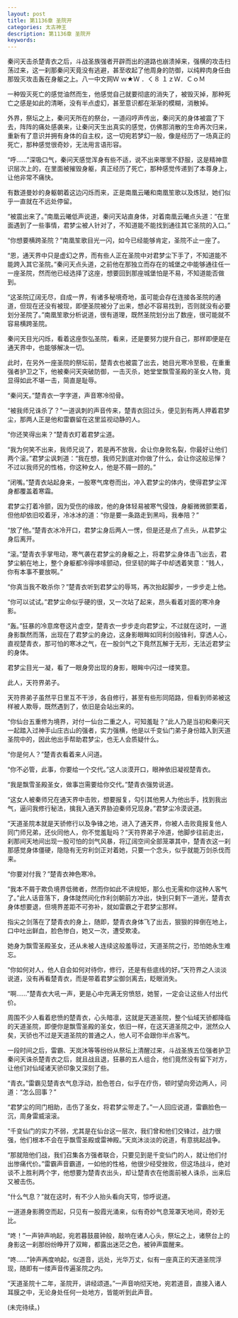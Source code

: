 ```yaml
---
layout: post
title: 第1136章 圣院开
categories: 太古神王
description: 第1136章 圣院开
keywords:
---
```


秦问天击杀楚青衣之后，斗战圣族强者开辟而出的道路也崩溃掉来，强横的攻击扫荡过来，这一刹那秦问天竟没有逃避，甚至收起了他周身的防御，以纯粹肉身任由那毁灭攻击轰在身躯之上。八一中文网Ｗ ｗ★Ｗ ．く８ １ｚＷ．ＣｏＭ

一种毁灭死亡的感觉油然而生，他感觉自己就要彻底的消失了，被毁灭掉，那种死亡之感是如此的清晰，没有半点虚幻，甚至意识都在渐渐的模糊，消散掉。

外界，祭坛之上，秦问天所在的祭台，一道闷哼声传出，秦问天的身体被震了下去，阵阵的痛处感袭来，让秦问天生出真实的感觉，仿佛那消散的生命再次归来，重新有了意识并拥有身体的自主权，这一切宛若梦幻一般，像是经历了一场真正的死亡，那种感觉很奇妙，无法用言语形容。

“呼……”深吸口气，秦问天感觉浑身有些不适，说不出来哪里不舒服，这是精神意识层次上的，在里面被摧毁身躯，真正经历了死亡，那种感觉传递到了本尊身上，让他非常不痛快。

有数道曼妙的身躯朝着这边闪烁而来，正是南凰云曦和南凰笙歌以及炼狱，她们似乎一直就在不远处停留。

“被震出来了。”南凰云曦低声说道，秦问天站直身体，对着南凰云曦点头道：“在里面遇到了一些事情，君梦尘被人针对了，不知道能不能找到通往其它圣院的入口。”

“你想要横跨圣院？”南凰笙歌目光一闪，如今已经能够肯定，圣院不止一座了。

“恩，通天界中只是虚幻之界，而有些人正在圣院中对君梦尘下手了，不知道能不能跨入其它圣院。”秦问天点头道，之前他在那独立而存在的城堡之中能够通往任一一座圣院，然而他已经选择了这座，想要回到那座城堡怕是不易，不知道能否做到。

“这圣院辽阔无尽，自成一界，有诸多秘境奇地，虽可能会存在连接各圣院的通道，但现在还没有被现，即便圣院被分了出来，想必不容易找到，否则就没有必要划分圣院了。”南凰笙歌分析说道，很有道理，既然圣院划分出了数座，很可能就不容易横跨圣院。

秦问天目光闪烁，看着这座恢弘圣院，看来，还是要努力提升自己，那样即便是在通天界中，也能够解决一切。

此时，在另外一座圣院的祭坛前，楚青衣也被震了出去，她目光寒冷至极，在重重强者护卫之下，他被秦问天突破防御，一击灭杀，她堂堂飘雪圣殿的圣女人物，竟显得如此不堪一击，简直是耻辱。

“秦问天。”楚青衣一字字道，声音寒冷彻骨。

“被我师兄诛杀了？”一道讽刺的声音传来，楚青衣回过头，便见到有两人押着君梦尘，那两人正是他和雷霸留在这里监视动静的人。

“你还笑得出来？”楚青衣盯着君梦尘道。

“我为何笑不出来，我师兄说了，若是再不放我，会让你身败名裂，你最好让他们两个滚。”君梦尘讽刺道：“我在想，我师兄到底对你做了什么，会让你这般忌惮？不过以我师兄的性格，你这种女人，他是不屑一顾的。”

“闭嘴。”楚青衣站起身来，一股寒气席卷而出，冲入君梦尘的体内，使得君梦尘浑身都覆盖着寒霜。

君梦尘打着冷颤，因为受伤的缘故，他的身体轻易被寒气侵蚀，身躯微微颤栗着，但他却依旧咬着牙，冷冰冰的道：“你是要一条路走到黑吗，我奉陪？”

“放了他。”楚青衣冰冷开口，君梦尘身后两人一愣，但是还是点了点头，从君梦尘身后离开。

“滚。”楚青衣手掌甩动，寒气袭在君梦尘的身躯之上，将君梦尘身体击飞出去，君梦尘躺在地上，整个身躯都冷得哆嗦颤动，但坚韧的眸子中却透着笑意：“贱人，你有本事不要放啊。”

“你真当我不敢杀你？”楚青衣听到君梦尘的辱骂，再次抬起脚步，一步步走上他。

“你可以试试。”君梦尘命似乎硬的很，又一次站了起来，昂头看着对面的寒冷身影。

“轰。”狂暴的冷意席卷这片虚空，楚青衣一步步走向君梦尘，不过就在这时，一道身影飘然而落，出现在了君梦尘的身边，这身影眼眸如同利剑般锋利，穿透人心，直视楚青衣，那可怕的寒冰之气，在一股剑气之下竟然瓦解于无形，无法近君梦尘的身体。

君梦尘目光一凝，看了一眼身旁出现的身影，眼眸中闪过一缕笑意。

此人，天符界弟子。

天符界弟子虽然平日里互不干涉，各自修行，甚至有些形同陌路，但看到师弟被这样被人欺辱，既然遇到了，依旧是会站出来的。

“你仙台五重修为境界，对付一仙台二重之人，可知羞耻？”此人乃是当初和秦问天一起踏入过神手山庄古山的强者，实力强横，他是以千变仙门弟子身份踏入到天道圣院中的，因此他出手帮助君梦尘，也无人会质疑什么。

“你是何人？”楚青衣看着来人问道。

“你不必管，此事，你要给一个交代。”这人淡漠开口，眼神依旧凝视楚青衣。

“我是飘雪圣殿圣女，做事岂需要给你交代。”楚青衣强势说道。

“这女人被秦师兄在通天界中击败，想要报复，勾引其他男人为他出手，找到我出气，逼问我修行秘法，擒我入通天界胁迫秦师兄现身。”君梦尘冷漠说道。

“天道圣院本就是天骄修行以及争锋之地，进入了通天界，你被人击败竟报复他人同门师兄弟，还伙同他人，你不觉羞耻吗？”天符界弟子冷道，他脚步往前走出，刹那间天地间出现一股可怕的剑气风暴，将辽阔空间全部笼罩其中，楚青衣这一刹那感觉身体僵硬，隐隐有无穷利剑正对着她，只要一个念头，似乎就能万剑杀伐而来。

“你要对付我？”楚青衣神色寒冷。

“我本不屑于欺负境界低微者，然而你如此不讲规矩，那么也无需和你这种人客气了。”此人话音落下，身体陡然间化作利剑朝前方冲出，快到只剩下一道光，楚青衣身体想要退，但境界差距不可弥补，就如雷霸之于君梦尘那样。

指尖之剑落在了楚青衣的身上，随即，楚青衣身体飞了出去，狠狠的摔倒在地上，口中吐出鲜血，脸色惨白，她又一次，遭受欺凌。

她身为飘雪圣殿圣女，还从未被人连续这般羞辱过，天道圣院之行，恐怕她永生难忘。

“你如何对人，他人自会如何对待你，修行，还是有些底线的好。”天符界之人淡淡说道，没有再看楚青衣，而是带着君梦尘御剑离去，眨眼消失。

“啊……”楚青衣大吼一声，更是心中充满无穷愤怒，她誓，一定会让这些人付出代价。

周围不少人看着悲愤的楚青衣，心头暗凛，这就是天道圣院，整个仙域天骄都降临的天道圣院，即便你是飘雪圣殿的圣女，依旧一样，在这天道圣院之中，泯然众人矣，天骄也不过是天道圣院的普通之人，他人可不会跟你半点客气。

一段时间之后，雷霸、天岚沐等等纷纷从祭坛上清醒过来，斗战圣族五位强者护卫秦问天诛杀楚青衣之后，就且战且退，狂暴的五人组合，他们竟然没有留下对方，让他们对仙域诸天骄印象又深刻了些。

“青衣。”雷霸见楚青衣气息浮动，脸色苍白，似乎在疗伤，顿时望向旁边两人，问道：“怎么回事？”

“君梦尘的同门相助，击伤了圣女，将君梦尘带走了。”一人回应说道，雷霸脸色一沉，周身雷威滚滚。

“千变仙门的实力不弱，尤其是在仙台这一层次，我们曾和他们交锋过，战力很强，他们根本不会在乎飘雪圣殿或雷神殿。”天岚沐淡淡的说道，有意挑起战争。

“那就陪他们战，我们召集各方强者联合，只要见到是千变仙门的人，就让他们付出惨痛代价。”雷霸声音霸道，一如他的性格，他很少经受挫败，但这场战斗，绝对谈不上胜利两个字，他想要为楚青衣出头，却让楚青衣在他面前被人诛杀，出来后又被击伤。

“什么气息？”就在这时，有不少人抬头看向天穹，惊呼说道。

一道道身影腾空而起，只见有一股霞光涌来，似有奇妙气息笼罩天地间，奇妙无比。

“咚！”一声钟声响起，宛若暮鼓晨钟般，敲响在诸人心头，祭坛之上，诸祭台上的身影这一刹那纷纷睁开了双眸，都露出迷茫之色，被钟声震醒来。

“咚……”钟声再度响起，似道音，远处，光华万丈，似有一座真正的天道圣院浮现，随即有一缕声音传遍圣院之内。

“天道圣院十二年，圣院开，讲经颂道。”一声音响彻天地，宛若道音，直接入诸人耳膜之中，无论身处任何一处地方，皆能听到此声音。

(未完待续。)
